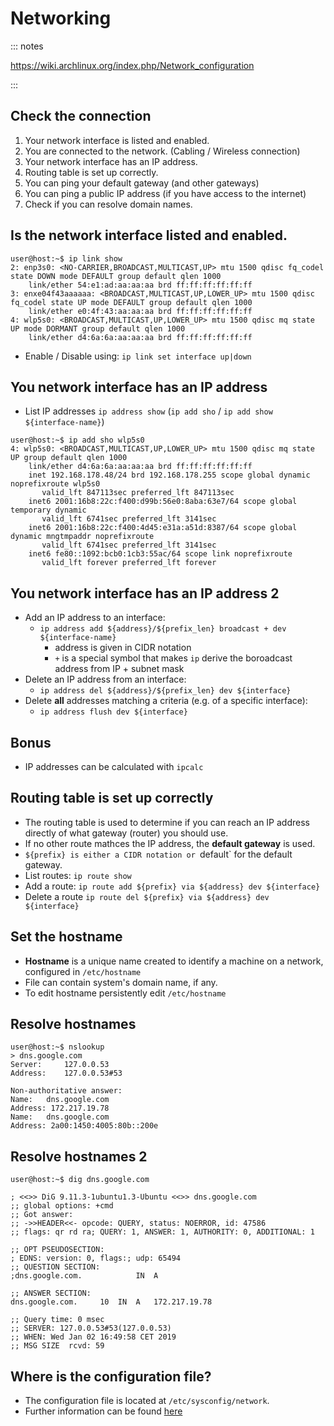 # Networking

::: notes

https://wiki.archlinux.org/index.php/Network_configuration

:::

## Check the connection

1. Your network interface is listed and enabled.
1. You are connected to the network. (Cabling / Wireless connection)
1. Your network interface has an IP address.
1. Routing table is set up correctly.
1. You can ping your default gateway (and other gateways)
1. You can ping a public IP address (if you have access to the internet)
1. Check if you can resolve domain names.

## Is the network interface listed and enabled.

```
user@host:~$ ip link show
2: enp3s0: <NO-CARRIER,BROADCAST,MULTICAST,UP> mtu 1500 qdisc fq_codel state DOWN mode DEFAULT group default qlen 1000
    link/ether 54:e1:ad:aa:aa:aa brd ff:ff:ff:ff:ff:ff
3: enxe04f43aaaaaa: <BROADCAST,MULTICAST,UP,LOWER_UP> mtu 1500 qdisc fq_codel state UP mode DEFAULT group default qlen 1000
    link/ether e0:4f:43:aa:aa:aa brd ff:ff:ff:ff:ff:ff
4: wlp5s0: <BROADCAST,MULTICAST,UP,LOWER_UP> mtu 1500 qdisc mq state UP mode DORMANT group default qlen 1000
    link/ether d4:6a:6a:aa:aa:aa brd ff:ff:ff:ff:ff:ff
```

- Enable / Disable using: `ip link set interface up|down`

## You network interface has an IP address

- List IP addresses `ip address show` (`ip add sho` / `ip add show ${interface-name}`)

```
user@host:~$ ip add sho wlp5s0
4: wlp5s0: <BROADCAST,MULTICAST,UP,LOWER_UP> mtu 1500 qdisc mq state UP group default qlen 1000
    link/ether d4:6a:6a:aa:aa:aa brd ff:ff:ff:ff:ff:ff
    inet 192.168.178.48/24 brd 192.168.178.255 scope global dynamic noprefixroute wlp5s0
       valid_lft 847113sec preferred_lft 847113sec
    inet6 2001:16b8:22c:f400:d99b:56e0:8aba:63e7/64 scope global temporary dynamic
       valid_lft 6741sec preferred_lft 3141sec
    inet6 2001:16b8:22c:f400:4d45:e31a:a51d:8387/64 scope global dynamic mngtmpaddr noprefixroute
       valid_lft 6741sec preferred_lft 3141sec
    inet6 fe80::1092:bcb0:1cb3:55ac/64 scope link noprefixroute
       valid_lft forever preferred_lft forever
```

## You network interface has an IP address 2

- Add an IP address to an interface:
  - `ip address add ${address}/${prefix_len} broadcast + dev ${interface-name}`
    - address is given in CIDR notation
    - `+` is a special symbol that makes `ip` derive the boroadcast address
      from IP + subnet mask
- Delete an IP address from an interface:
  - `ip address del ${address}/${prefix_len} dev ${interface}`
- Delete **all** addresses matching a criteria (e.g. of a specific interface):
  - `ip address flush dev ${interface}`

## Bonus

- IP addresses can be calculated with `ipcalc`

## Routing table is set up correctly

- The routing table is used to determine if you can reach an IP address
  directly of what gateway (router) you should use.
- If no other route mathces the IP address, the __default gateway__ is used.
- `${prefix} is either a CIDR notation or `default` for the default gateway.
- List routes: `ip route show`
- Add a route: `ip route add ${prefix} via ${address} dev ${interface}`
- Delete a route `ip route del ${prefix} via ${address} dev ${interface}`

## Set the hostname

- __Hostname__ is a unique name created to identify a machine on a network,
  configured in `/etc/hostname`
- File can contain system's domain name, if any. 
- To edit hostname persistently edit `/etc/hostname`

## Resolve hostnames

```
user@host:~$ nslookup
> dns.google.com
Server:		127.0.0.53
Address:	127.0.0.53#53

Non-authoritative answer:
Name:	dns.google.com
Address: 172.217.19.78
Name:	dns.google.com
Address: 2a00:1450:4005:80b::200e
```

## Resolve hostnames 2

```
user@host:~$ dig dns.google.com

; <<>> DiG 9.11.3-1ubuntu1.3-Ubuntu <<>> dns.google.com
;; global options: +cmd
;; Got answer:
;; ->>HEADER<<- opcode: QUERY, status: NOERROR, id: 47586
;; flags: qr rd ra; QUERY: 1, ANSWER: 1, AUTHORITY: 0, ADDITIONAL: 1

;; OPT PSEUDOSECTION:
; EDNS: version: 0, flags:; udp: 65494
;; QUESTION SECTION:
;dns.google.com.			IN	A

;; ANSWER SECTION:
dns.google.com.		10	IN	A	172.217.19.78

;; Query time: 0 msec
;; SERVER: 127.0.0.53#53(127.0.0.53)
;; WHEN: Wed Jan 02 16:49:58 CET 2019
;; MSG SIZE  rcvd: 59
```

## Where is the configuration file?

- The configuration file is located at `/etc/sysconfig/network`.
- Further information can be found [here](https://www.computernetworkingnotes.com/rhce-study-guide/network-configuration-files-in-linux-explained.html#:~:text=To%20store%20IP%20addresses%20and,files%20starts%20with%20the%20ifcfg%2D.)
